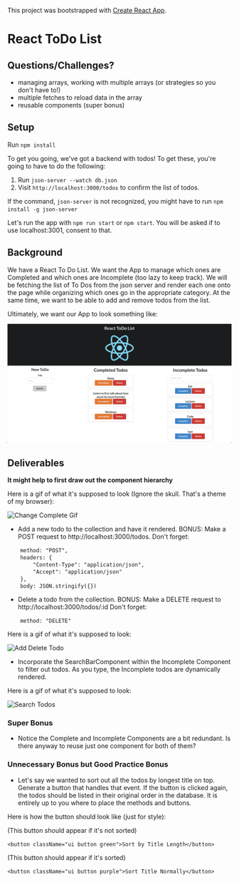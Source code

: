 This project was bootstrapped with [Create React App](https://github.com/facebook/create-react-app).

# React ToDo List

## Questions/Challenges?
- managing arrays, working with multiple arrays (or strategies so you don't have to!)
- multiple fetches to reload data in the array
- reusable components (super bonus)

## Setup

Run `npm install`

To get you going, we've got a backend with todos! To get these, you're going to have to do the following:

1. Run `json-server --watch db.json`
2. Visit `http://localhost:3000/todos` to confirm the list of todos.

If the command, `json-server` is not recognized, you might have to run `npm install -g json-server`

Let's run the app with `npm run start` or `npm start`. You will be asked if to use localhost:3001, consent to that.

## Background

We have a React To Do List. We want the App to manage which ones are Completed and which ones are Incomplete (too lazy to keep track).
We will be fetching the list of To Dos from the json server and render each one onto the page while organizing which ones go in the appropriate category. At the same time, we want to be able to add and remove todos from the list.

Ultimately, we want our App to look something like:

![Image of Finished](public/finishedApp.png)

## Deliverables

**It might help to first draw out the component hierarchy**

<!-- * Fetch the data from http://localhost:3000/todos
* Render the each todo in the appropriate component
* Each todo card will have button to change the complete status which will conditionally render based on the location of component.  (Also, if a todo is under the Complete, the button text should say Incomplete and vice-versa.) -->
<!-- * When the button is clicked, the todo should be rendered in the appropriate component. BONUS: a PATCH request should be sent to http://localhost:3000/todos/:id to change the status of `completed` for the associated todo.
Don't forget:
```
    method: "PATCH",
    headers: {
        "Content-Type": "application/json",
        "Accept": "application/json"
    },
    body: JSON.stringify({})
``` -->

Here is a gif of what it's supposed to look (Ignore the skull. That's a theme of my browser):

![Change Complete Gif](https://media.giphy.com/media/hWGBJ0atz0D0GZUEjc/giphy.gif)

* Add a new todo to the collection and have it rendered. BONUS: Make a POST request to http://localhost:3000/todos. 
Don't forget: 
```
    method: "POST",
    headers: {
        "Content-Type": "application/json",
        "Accept": "application/json"
    },
    body: JSON.stringify({})
```
* Delete a todo from the collection. BONUS: Make a DELETE request to http://localhost:3000/todos/:id
Don't forget:
```
    method: "DELETE"
```

Here is a gif of what it's supposed to look:

![Add Delete Todo](https://media.giphy.com/media/hWGBJ0atz0D0GZUEjc/giphy.gif)

* Incorporate the SearchBarComponent within the Incomplete Component to filter out todos. As you type, the Incomplete todos are dynamically rendered. 

Here is a gif of what it's supposed to look:

![Search Todos](https://media.giphy.com/media/MZ3w0XXTdoJzTQLwCe/giphy.gif)

### Super Bonus

* Notice the Complete and Incomplete Components are a bit redundant. Is there anyway to reuse just one component for both of them?

### Unnecessary Bonus but Good Practice Bonus

* Let's say we wanted to sort out all the todos by longest title on top. Generate a button that handles that event. If the button is clicked again, the todos should be listed in their original order in the database. It is entirely up to you where to place the methods and buttons.

Here is how the button should look like (just for style):

(This button should appear if it's not sorted)
```
<button className="ui button green">Sort by Title Length</button>
```
(This button should appear if it's sorted)
```
<button className="ui button purple">Sort Title Normally</button>
```